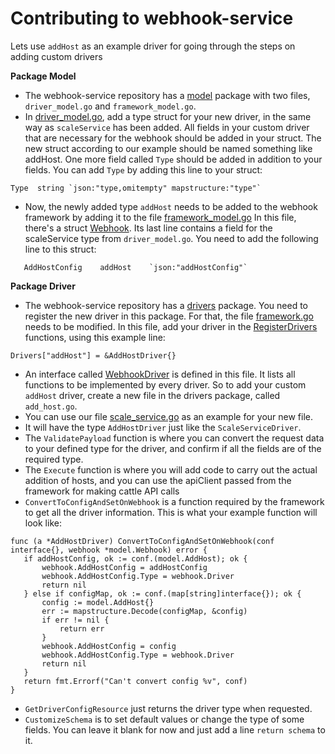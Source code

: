 # Contributing to webhook-service

Lets use `addHost` as an example driver for going through the steps on adding custom drivers

**Package Model**
- The webhook-service repository has a [model](https://github.com/rancher/webhook-service/tree/master/model) package with two files, `driver_model.go` and `framework_model.go`. 
 - In [driver_model.go](https://github.com/rancher/webhook-service/blob/master/model/driver_model.go), add a type struct for your new driver, in the same way as `scaleService` has been added. All fields in your custom driver that are necessary for the webhook should be added in your struct. The new struct according to our example should be named something like addHost. One more field called `Type` should be added in addition to your fields. You can add `Type` by adding this line to your struct: 
 ```
 Type  string `json:"type,omitempty" mapstructure:"type"`
 ```
 - Now, the newly added type `addHost` needs to be added to the webhook framework by adding it to the file [framework_model.go](https://github.com/rancher/webhook-service/blob/master/model/framework_model.go) In this file, there's a struct [Webhook](https://github.com/rancher/webhook-service/blob/master/model/framework_model.go#L14). Its last line contains a field for the scaleService type from `driver_model.go`. You need to add the following line to this struct:
 ```
 	AddHostConfig    addHost    `json:"addHostConfig"`
 ```

**Package Driver**
- The webhook-service repository has a [drivers](https://github.com/rancher/webhook-service/tree/master/drivers) package. You need to register the new driver in this package. For that, the file [framework.go](https://github.com/rancher/webhook-service/blob/master/drivers/framework.go) needs to be modified. In this file, add your driver in the [RegisterDrivers](https://github.com/rancher/webhook-service/blob/master/drivers/framework.go#L22) functions, using this example line:
```
Drivers["addHost"] = &AddHostDriver{}
```
- An interface called [WebhookDriver](https://github.com/rancher/webhook-service/blob/master/drivers/framework.go#L13) is defined in this file. It lists all functions to be implemented by every driver. So to add your custom `addHost` driver, create a new file in the drivers package, called `add_host.go`.
- You can use our file [scale_service.go](https://github.com/rancher/webhook-service/blob/master/drivers/scale_service.go) as an example for your new file. 
 - It will have the type `AddHostDriver` just like the `ScaleServiceDriver`. 
 - The `ValidatePayload` function is where you can convert the request data to your defined type for the driver, and confirm if all the fields are of the required type.
 - The `Execute` function is where you will add code to carry out the actual addition of hosts, and you can use the apiClient passed from the framework for making cattle API calls
 - `ConvertToConfigAndSetOnWebhook` is a function required by the framework to get all the driver information. This is what your example function will look like:
 ```
 func (a *AddHostDriver) ConvertToConfigAndSetOnWebhook(conf interface{}, webhook *model.Webhook) error {
	if addHostConfig, ok := conf.(model.AddHost); ok {
		webhook.AddHostConfig = addHostConfig
		webhook.AddHostConfig.Type = webhook.Driver
		return nil
	} else if configMap, ok := conf.(map[string]interface{}); ok {
		config := model.AddHost{}
		err := mapstructure.Decode(configMap, &config)
		if err != nil {
			return err
		}
		webhook.AddHostConfig = config
		webhook.AddHostConfig.Type = webhook.Driver
		return nil
	}
	return fmt.Errorf("Can't convert config %v", conf)
}
 ```
 - `GetDriverConfigResource` just returns the driver type when requested.
 - `CustomizeSchema` is to set default values or change the type of some fields. You can leave it blank for now and just add a line `return schema` to it.

